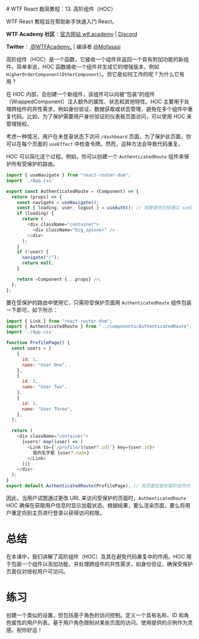 <After Translation>
# WTF React 极简教程：13. 高阶组件（HOC）

WTF React 教程旨在帮助新手快速入门 React。

**WTF Academy 社区**：[官方网站 wtf.academy](https://wtf.academy) | [Discord](https://discord.gg/5akcruXrsk)

**Twitter**：[ @WTFAcademy_](https://twitter.com/WTFAcademy_) | 编译者 [@Mofasasi](https://twitter.com/mofasasi)

高阶组件（HOC）是一个函数，它接收一个组件并返回一个具有附加功能的新组件。简单来说，HOC 函数接收一个组件并生成它的增强版本，例如 `HigherOrderComponent(OtherComponent)`。但它是如何工作的呢？为什么它有用？

在 HOC 内部，会创建一个新组件，该组件可以向被“包装”的组件（WrappedComponent）注入额外的属性、状态和其他特性。HOC 主要用于处理跨组件的共性需求，例如身份验证、数据获取或状态管理，避免在多个组件中重复代码。比如，为了保护需要用户身份验证的仪表板页面访问，可以使用 HOC 来管理授权。

考虑一种情况，用户在未登录状态下访问 `/dashboard` 页面。为了保护此页面，你可以在每个页面的 `useEffect` 中检查令牌。然而，这种方法会导致代码重复。

HOC 可以简化这个过程。例如，你可以创建一个 `AuthenticatedRoute` 组件来保护所有受保护的路由。

```javascript
import { useNavigate } from "react-router-dom";
import './App.css'

export const AuthenticatedRoute = (Component) => {
  return (props) => {
    const navigate = useNavigate();
    const { loading, user, logout } = useAuth(); // 前提是你已经通过 useContext 将这些存储在全局状态中
    if (loading) {
      return (
        <div className="container">
          <div className="big_spinner" />
        </div>
      );
    }
    if (!user) {
      navigate("/");
      return null;
    }

    return <Component {...props} />;
  };
};
```

要在受保护的路由中使用它，只需将受保护页面用 `AuthenticatedRoute` 组件包装一下即可，如下所示：

```javascript
import { Link } from "react-router-dom";
import { AuthenticatedRoute } from "../components/AuthenticatedRoute";
import './App.css'

function ProfilePage() {
  const users = [
    {
      id: 1,
      name: "User One",
    },
    {
      id: 2,
      name: "User Two",
    },
    {
      id: 3,
      name: "User Three",
    },
  ];

  return (
    <div className="container">
      {users?.map((user) => (
        <Link to={`/profile/${user?.id}`} key={user.id}>
          我的名字是 {user?.name}
        </Link>
      ))}
    </div>
  );
}
export default AuthenticatedRoute(ProfilePage); // 将页面包装在高阶组件内
```

因此，当用户试图通过更改 URL 来访问受保护的页面时，`AuthenticatedRoute` HOC 确保在获取用户信息时显示加载状态。根据结果，要么渲染页面，要么将用户重定向到主页进行登录以获得访问权限。

# 总结

在本课中，我们讲解了高阶组件（HOC）及其在避免代码重复中的作用。HOC 用于包装一个组件以添加功能，并处理跨组件的共性需求，如身份验证，确保受保护页面仅对授权用户可访问。

# 练习

创建一个类似的设置，但包括基于角色的访问控制。定义一个具有名称、ID 和角色属性的用户列表。基于用户角色限制对某些页面的访问。使用提供的示例作为灵感。祝你好运！
